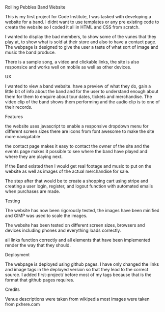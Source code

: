 Rolling Pebbles Band Website


This is my first project for Code Institute, I was tasked with developing a website for a band.
I didnt want to use templates or any pre existing code to create the website so
I coded it all in HTML and CSS from scratch.

I wanted to display the bad members, to show some of the vunes that they play at, to show what
is sold at their store and also to have a contact page.
The webpage is designed to give the user a taste of what sort of image and music the band produce.

There is a sample song, a video and clickable links, the site is also
responsice and works well on mobile as well as other devices.



UX

I wanted to view a band website. have a preview of what they do, gain a little bit
of info about the band and for the user to understand enough about them for them to enquire
about tour dates, tickets and merchandise. The video clip of the band shows them performing
and the audio clip is to one of their records.


Features

the website uses javascript to enable a responsive dropdown menu for different screen sizes
there are icons from font awesome to make the site more navigatable

the contact page makes it easy to contact the owner of the site and the events page
makes it possible to see where the band have played and where they are playing next.

If the Band existed then I would get real footage and music to put on the website as well as
images of the actual merchandise for sale.

The step after that would be to create a shopping cart using stripe and creating a user login,
register, and logout function with automated emails when purchases are made.


Testing

The website has now been rigorously tested, the images have been minified and
GIMP was used to scale the images.

The website has been tested on different screen sizes, browsers and devices
including phones and everything loads correctly.

all links function correctly and all elements that have been implemented render the
way that they should.


Deployment

The webpage is deployed using github pages. I have only changed the links and 
image tags in the deployed version so that they lead to the correct source.
I added first-project/ before most of my tags because that is the format that
github pages requires.


Credits

Venue descriptions were taken from wikipedia
most images were taken from pxhere.com


